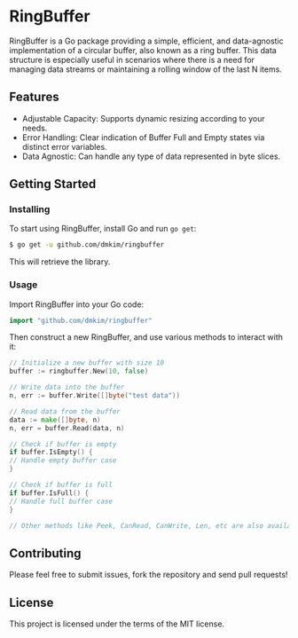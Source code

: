 # RingBuffer

RingBuffer is a Go package providing a simple, efficient, and data-agnostic implementation of a circular buffer, also known as a ring buffer. This data structure is especially useful in scenarios where there is a need for managing data streams or maintaining a rolling window of the last N items.

## Features
- Adjustable Capacity: Supports dynamic resizing according to your needs.
- Error Handling: Clear indication of Buffer Full and Empty states via distinct error variables.
- Data Agnostic: Can handle any type of data represented in byte slices.

## Getting Started

### Installing

To start using RingBuffer, install Go and run `go get`:

```sh
$ go get -u github.com/dmkim/ringbuffer
```

This will retrieve the library.

### Usage

Import RingBuffer into your Go code:

```go
import "github.com/dmkim/ringbuffer"
```

Then construct a new RingBuffer, and use various methods to interact with it:

```go
// Initialize a new buffer with size 10
buffer := ringbuffer.New(10, false)

// Write data into the buffer
n, err := buffer.Write([]byte("test data"))

// Read data from the buffer
data := make([]byte, n)
n, err = buffer.Read(data, n)

// Check if buffer is empty
if buffer.IsEmpty() {
// Handle empty buffer case
}

// Check if buffer is full
if buffer.IsFull() {
// Handle full buffer case
}

// Other methods like Peek, CanRead, CanWrite, Len, etc are also available
```

## Contributing
Please feel free to submit issues, fork the repository and send pull requests!

## License
This project is licensed under the terms of the MIT license.